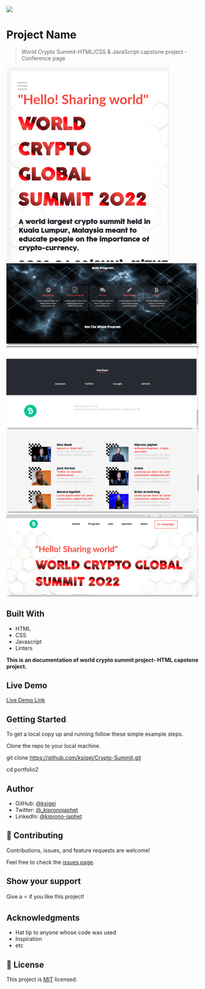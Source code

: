 ![](https://img.shields.io/badge/Microverse-blueviolet)

# Project Name

> World Crypto Summit-HTML/CSS & JavaScript capstone project - Conference page

![screenshot](./images/ss.png)
![screenshot](./images/ss1.png)
![screenshot](./images/ss2.png)
![screenshot](./images/ss3.png)
![screenshot](./images/ss4.png)


## Built With

- HTML
- CSS
- Javascript
- Linters

**This is an documentation of world crypto summit project- HTML capstone project.**

## Live Demo

[Live Demo Link](https://ksigei.github.io/world_crypto_summit/)



## Getting Started

To get a local copy up and running follow these simple example steps.

Clone the repo to your local machine.

git clone https://github.com/ksigei/Crypto-Summit.git

cd portfolio2

## Author

- GitHub: [@ksigei](https://github.com/ksigei)
- Twitter: [@_kipronojaphet](https://twitter.com/@_kipronojaphet)
- LinkedIn: [@kiprono-japhet](https://www.linkedin.com/in/kiprono-japhet-85aab1220)

## 🤝 Contributing

Contributions, issues, and feature requests are welcome!

Feel free to check the [issues page](../../issues/).

## Show your support

Give a ⭐️ if you like this project!

## Acknowledgments

- Hat tip to anyone whose code was used
- Inspiration
- etc

## 📝 License

This project is [MIT](./MIT.md) licensed.